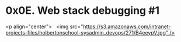 # 0x0E. Web stack debugging #1 
<p align="center"> 
   <img src="https://s3.amazonaws.com/intranet-projects-files/holbertonschool-sysadmin_devops/271/B4eeypV.jpg" /> 
</p>
